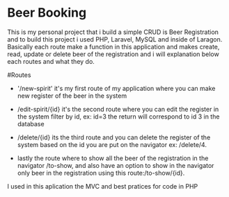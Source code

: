 # Beer Booking

This is my personal project that i build a simple CRUD is Beer Registration and to build this project i used PHP, Laravel, MySQL and inside of Laragon.
Basically each route make a function in this application and makes create, read, update or delete beer of the registration and i will explanation below each routes and what they do.


#Routes
* '/new-spirit' it's my first route of my application where you can make new register of the beer in the system

* /edit-spirit/{id} it's the second route where you can edit the register in the system filter by id, ex: id=3 the return will correspond to id 3 in the database

* /delete/{id} its the third route and you can delete the register of the system based on the id you are put on the navigator ex: /delete/4.

* lastly the route where to show all the beer of the registration in the navigator /to-show, and also have an option to show in the navigator only beer in the registration using this route:/to-show/{id}.

I used in this aplication the MVC and best pratices for code in PHP



